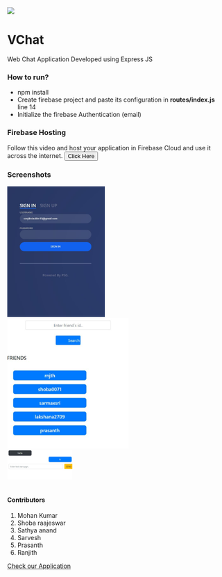 <img width="100px" height="auto" src="https://github.com/ranjith-1010/vchat/blob/master/vc.ico">

<h1>VChat</h1>
<p>Web Chat Application Developed using Express JS</p>

<h3>How to run?</h3>
<ul>
  <li>npm install</li>
  <li>Create firebase project and paste its configuration in <strong>routes/index.js</strong> line 14</li>
  <li>Initialize the firebase Authentication (email)</li>
</ul>

<h3>Firebase Hosting</h3>
<p>Follow this video and host your application in Firebase Cloud and use it across the internet.
<a href="https://www.youtube.com/watch?v=LOeioOKUKI8"><button>Click Here</button></a>
</p>

<h3>Screenshots</h3>
<img height="300px" src="https://github.com/ranjith-1010/vchat/blob/master/screenshots/login.JPG">
<br>
<img height="300px" src="https://github.com/ranjith-1010/vchat/blob/master/screenshots/friends.JPG">
<br>
<img width="150px" src="https://github.com/ranjith-1010/vchat/blob/master/screenshots/chat.JPG">
<br>
<br>

  
<h4>Contributors</h4>
<ol>
  <li>Mohan Kumar</li>
  <li>Shoba raajeswar</li>
  <li>Sathya anand</li>
  <li>Sarvesh</li>
  <li>Prasanth</li>
  <li>Ranjith</li>
</ol>

[Check our Application](https://www.vchat1010.web.app)
